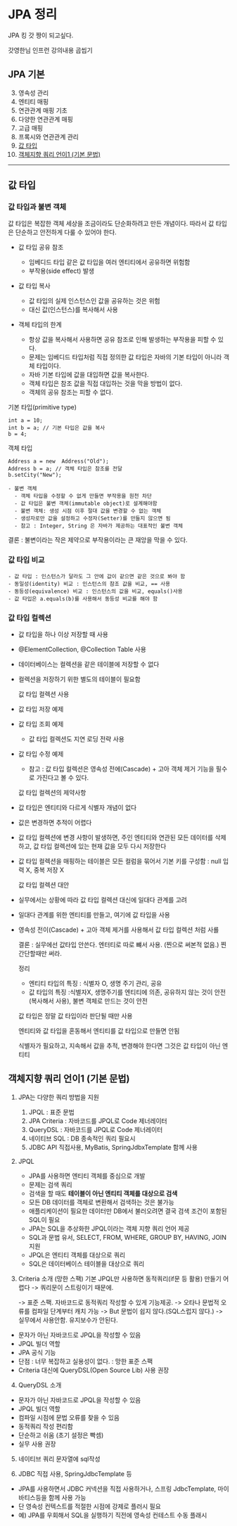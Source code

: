 # JPA 정리
JPA 킹 갓 짱이 되고싶다.

갓영한님 인프런 강의내용 곱씹기

## JPA 기본
  3. 영속성 관리
  4. 엔티티 매핑
  5. 연관관계 매핑 기초
  6. 다양한 연관관계 매핑
  7. 고급 매핑
  8. 프록시와 연관관계 관리
  9. [값 타입](#값-타입)
  10. [객체지향 쿼리 언이1 (기본 문법)](#객체지향-쿼리-언이1-기본-문법)

--- 

## 값 타입

### 값 타입과 불변 객체
값 타입은 복잡한 객체 세상을 조금이라도 단순화하려고 만든 개념이다. 따라서 값 타입은 단순하고 안전하게 다룰 수 있어야 한다.

  - 값 타입 공유 참조
    - 임베디드 타입 같은 값 타입을 여러 엔티티에서 공유하면 위험함
    - 부작용(side effect) 발생

  - 값 타입 복사
    - 값 타입의 실제 인스턴스인 값을 공유하는 것은 위험
    - 대신 값(인스턴스)를 복사해서 사용

  - 객체 타입의 한계
    - 항상 값을 복사해서 사용하면 공유 참조로 인해 발생하는 부작용을 피할 수 있다.
    - 문제는 임베디드 타입처럼 직접 정의한 값 타입은 자바의 기본 타입이 아니라 객체 타입이다.
    - 자바 기본 타입에 값을 대입하면 값을 복사한다.
    - 객체 타입은 참조 값을 직접 대입하는 것을 막을 방법이 없다.
    - 객체의 공유 참조는 피할 수 없다.

  기본 타입(primitive type)

  ```
  int a = 10;
  int b = a; // 기본 타입은 값을 복사
  b = 4;
  ```

  객체 타입

  ```
  Address a = new  Address("Old");
  Address b = a; // 객체 타입은 참조를 전달
  b.setCity("New");
  ```

    - 불변 객체
      - 객체 타입을 수정할 수 없게 만들면 부작용을 원천 차단
      - 값 타입은 불변 객체(immutable object)로 설계해야함
      - 불변 객체: 생성 시점 이후 절대 값을 변경할 수 없는 객체
      - 생성자로만 값을 설정하고 수정자(Setter)를 만들지 않으면 됨
      - 참고 : Integer, String 은 자바가 제공하는 대표적인 불변 객체
  결론 : 불변이라는 작은 제약으로 부작용이라는 큰 재앙을 막을 수 있다.

### 값 타입 비교
    - 값 타입 : 인스턴스가 달라도 그 안에 값이 같으면 같은 것으로 봐야 함
    - 동일성(identity) 비교 : 인스턴스의 참조 값을 비교, == 사용
    - 동등성(equivalence) 비교 : 인스턴스의 값을 비교, equals()사용
    - 값 타입은 a.equals(b)를 사용해서 동등성 비교를 해야 함

### 값 타입 컬렉션
- 값 타입을 하나 이상 저장할 때 사용
- @ElementCollection, @Collection Table 사용
- 데이터베이스는 컬렉션을 같은 테이블에 저장할 수 없다
- 컬렉션을 저장하기 위한 별도의 테이블이 필요함

   값 타입 컬렉션 사용
- 값 타입 저장 예제
- 값 타입 조회 예제
  - 값 타입 컬렉션도 지연 로딩 전략 사용
- 값 타입 수정 예제
  - 참고 : 값 타입 컬렉션은 영속성 전에(Cascade) + 고아 객체 제거 기능을 필수로 가진다고 볼 수 있다.

  값 타입 컬렉션의 제약사항
- 값 타입은 엔티티와 다르게 식별자 개념이 없다
- 값은 변경하면 추적이 어렵다
- 값 타입 컬렉션에 변경 사항이 발생하면, 주인 엔티티와 연관된 모든 데이터를 삭제하고, 값 타입 컬렉션에 있는 현재 값을 모두 다시 저장한다
- 값 타입 컬렉션을 매핑하는 테이블은 모든 컬럼을 묶어서 기본 키를 구성함
  : null 입력 X, 중복 저장 X

  값 타입 컬렉션 대안
- 실무에서는 상황에 따라 값 타입 컬렉션 대신에 일대다 관계를 고려
- 일대다 관계를 위한 엔티티를 만들고, 여기에 값 타입을 사용
- 영속성 전이(Cascade) + 고아 객체 제거를 사용해서 값 타입 컬렉션 처럼 사룔

  결론 : 실무에선 값타입 안쓴다. 엔터티로 따로 뺴서 사용. (찐으로 써본적 없음.) 찐 간단할때만 써라.

  정리
  - 엔티티 타입의 특징 : 식별자 O, 생명 주기 관리, 공유
  - 값 타입의 특징 :식별자X, 생명주기를 엔티티에 의존, 공유하지 않는 것이 안전(복사해서 사용), 불변 객체로 만드는 것이 안전
  
  값 타입은 정말 값 타입이라 판단될 때만 사용

  엔티티와 값 타입을 혼동해서 엔티티를 값 타입으로 만들면 안됨
  
  식별자가 필요하고, 지속해서 값을 추적, 변경해야 한다면 그것은 값 타입이 아닌 엔티티

## 객체지향 쿼리 언이1 (기본 문법)
1. JPA는 다양한 쿼리 방법을 지원
   1. JPQL : 표준 문법
   2. JPA Criteria : 자바코드를 JPQL로 Code 제너레이터
   3. QueryDSL : 자바코드를 JPQL로 Code 제너레이터
   4. 네이티브 SQL : DB 종속적인 쿼리 필요시
   5. JDBC API 직접사용, MyBatis, SpringJdbxTemplate 함께 사용

2. JPQL
   - JPA를 사용하면 엔티티 객체를 중심으로 개발
   - 문제는 검색 쿼리
   - 검색을 할 때도 **테이블이 아닌 엔티티 객체를 대상으로 검색**
   - 모든 DB 데이터를 객체로 변환해서 검색하는 것은 불가능
   - 애플리케이션이 필요한 데이터만 DB에서 불러오려면 결국 검색 조건이 포함된 SQL이 필요
   - JPA는 SQL을 추상화한 JPQL이라는 객체 지향 쿼리 언어 제공
   - SQL과 문법 유서, SELECT, FROM, WHERE, GROUP BY, HAVING, JOIN 지원
   - JPQL은 엔티티 객체를 대상으로 쿼리
   - SQL은 데이터베이스 테이블을 대상으로 쿼리


3. Criteria 소개 (망한 스팩)
   기본 JPQL만 사용하면 동적쿼리(if문 등 활용) 만들기 어렵다 -> 쿼리문이 스트링이기 때문에.

   -> 표준 스팩. 자바코드로 동적쿼리 작성할 수 있게 기능제공. -> 오타나 문법적 오류를 컴파일 단계부터 캐치 가능 -> But 문법이 쉽지 않다.(SQL스럽지 않다.) -> 실무에서 사용안함. 유지보수가 안된다.

  - 문자가 아닌 자바코드로 JPQL을 작성할 수 있음
  - JPQL 빌더 역할
  - JPA 공식 기능
  - 단점 : 너무 복잡하고 실용성이 없다. : 망한 표준 스팩
  - Criteria 대신에 QueryDSL(Open Source Lib) 사용 권장

4. QueryDSL 소개
  - 문자가 아닌 자바코드로 JPQL을 작성할 수 있음
  - JPQL 빌더 역할
  - 컴파일 시점에 문법 오류를 찾을 수 있음
  - 동적쿼리 작성 편리함
  - 단순하고 쉬움 (초기 설정은 빡셈)
  - 실무 사용 권장

5. 네이티브 쿼리
   문자열에 sql작성 

6. JDBC 직접 사용, SpringJdbcTemplate 등
  - JPA를 사용하면서 JDBC 커넥션을 직접 사용하거나, 스프링 JdbcTemplate, 마이바티스등을 함께 사용 가능
  - 단 영속성 컨텍스트를 적절한 시점에 강제로 플러시 필요
  - 예) JPA를 우회해서 SQL을 실행하기 직전에 영속성 컨테스트 수동 플래시
